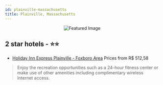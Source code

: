 ```yaml
---
id: plainville-massachusetts
title: Plainville, Massachusetts
---
```


<center><img src="https://i.travelapi.com/hotels/4000000/3020000/3014700/3014653/0862f5ce_z.jpg" alt="Featured Image" /></center>


##  2 star hotels - ⭐️⭐️

-    [Holiday Inn Express Plainville - Foxboro Area](https://us.hurb.com/hotels/plainville/holiday-inn-express-plainville-foxboro-area-JNP-JP766980?cmp=18055) Prices from R$ 512,58
   > Enjoy the recreation opportunities such as a 24-hour fitness center or make use of other amenities including complimentary wireless Internet access.
